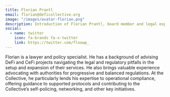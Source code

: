 ```yaml
---
title: Florian Prantl
email: florian@deficollective.org
image: "/images/avatar-florian.png"
description: Introduction of Florian Prantl, board member and legal expert of the DeFi Collective.
social:
  - name: twitter
    icon: fa-brands fa-x-twitter
    link: https://twitter.com/floowp_
---
```


Florian is a lawyer and policy specialist. He has a background of advising DeFi and CeFi projects navigating the legal and regulatory pitfalls in the setup and expansion of their services. He also brings valuable experience advocating with authorities for progressive and balanced regulations. At the Collective, he particularly lends his expertise to operational compliance, offering guidance to supported protocols and contributing to the Collective’s self-policing, networking, and other key initiatives.